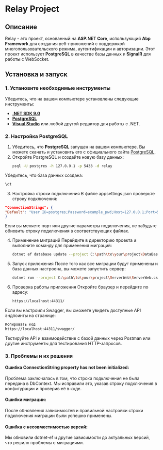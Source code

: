 ﻿# Relay Project

## Описание
Relay - это проект, основанный на **ASP.NET Core**, использующий **Abp Framework** для создания веб-приложений с поддержкой многопользовательского режима, аутентификации и авторизации. Этот проект использует **PostgreSQL** в качестве базы данных и **SignalR** для работы с WebSocket.

## Установка и запуск

### 1. Установите необходимые инструменты
Убедитесь, что на вашем компьютере установлены следующие инструменты:
- [**.NET SDK 9.0**](https://dotnet.microsoft.com/download/dotnet)
- [**PostgreSQL**](https://www.postgresql.org/download/)
- [**Visual Studio**](https://visualstudio.microsoft.com/) или любой другой редактор для работы с .NET.

### 2. Настройка PostgreSQL

1. Убедитесь, что **PostgreSQL** запущен на вашем компьютере. Вы можете скачать и установить его с официального сайта [PostgreSQL](https://www.postgresql.org/download/).
2. Откройте PostgreSQL и создайте новую базу данных:
   ```bash
   psql -U postgres -h 127.0.0.1 -p 5433 -d relay
Убедитесь, что база данных создана:
   ```bash
   \dt
   ```
3. Настройка строки подключения
   В файле appsettings.json проверьте строку подключения:

```json
"ConnectionStrings": {
"Default": "User ID=postgres;Password=example_pwd;Host=127.0.0.1;Port=5433;Database=relay;Pooling=true;"
}
```
Если вы меняете порт или другие параметры подключения, не забудьте обновить строку подключения в соответствующих файлах.

4. Применение миграций
   Перейдите в директорию проекта и выполните команду для применения миграций:
   ```bash
   dotnet ef database update --project C:\path\to\your\project\DataBaseService\DataBaseService.csproj --context RelayDbContext --connection "User ID=postgres;Password=serval;Host=127.0.0.1;Port=5433;Database=relay;Pooling=true;"
   ```
5. Запуск приложения
   После того как все миграции будут применены и база данных настроена, вы можете запустить сервер:
   ```bash
   dotnet run --project C:\path\to\your\project\ServerWeb\ServerWeb.csproj
   ```
6. Проверка работы приложения
   Откройте браузер и перейдите по адресу:

   ```bash
   https://localhost:44311/
   ```

Если вы настроили Swagger, вы сможете увидеть доступные API эндпоинты на странице:

   ```bash
   Копировать код
   https://localhost:44311/swagger/
   ```

Тестируйте API и взаимодействие с базой данных через Postman или другие инструменты для тестирования HTTP-запросов.

### 3. Проблемы и их решения

#### Ошибка ConnectionString property has not been initialized:

Проблема заключалась в том, что строка подключения не была передана в DbContext. Мы исправили это, указав строку подключения в конфигурации и проверив её в коде.

#### Ошибки миграции:

После обновления зависимостей и правильной настройки строки подключения миграции были успешно применены.

#### Ошибка с несовместимостью версий:

Мы обновили dotnet-ef и другие зависимости до актуальных версий, что решило проблемы с миграциями.
